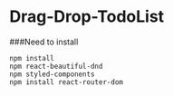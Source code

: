 # Drag-Drop-TodoList

###Need to install

```
npm install
npm react-beautiful-dnd
npm styled-components
npm install react-router-dom
```
